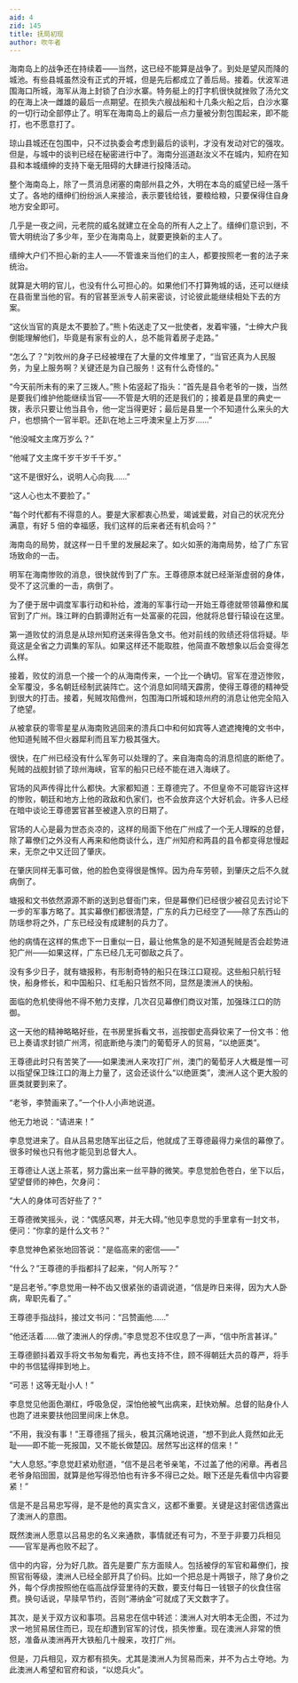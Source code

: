 ```yaml
---
aid: 4
zid: 145
title: 抚局初现
author: 吹牛者
---
```


海南岛上的战争还在持续着——当然，这已经不能算是战争了。到处是望风而降的城池。有些县城虽然没有正式的开城，但是先后都成立了善后局。接着。伏波军进围海口所城，海军从海上封锁了白沙水寨。特务艇上的打字机很快就挫败了汤允文的在海上决一雌雄的最后一点期望。在损失六艘战船和十几条火船之后，白沙水寨的一切行动全部停止了。明军在海南岛上的最后一点力量被分割包围起来，即不能打，也不愿意打了。

琼山县城还在包围中，只不过执委会考虑到最后的谈判，才没有发动对它的强攻。但是，与城中的谈判已经在秘密进行中了。海南分巡道赵汝义不在城内，知府在知县和本城缙绅的支持下毫无阻碍的大肆进行投降活动。

整个海南岛上，除了一贯消息闭塞的南部州县之外，大明在本岛的威望已经一落千丈了。各地的缙绅们纷纷派人来接洽，表示要钱给钱，要粮给粮，只要保得住自身地方安全即可。

几乎是一夜之间，元老院的威名就建立在全岛的所有人之上了。缙绅们意识到，不管大明统治了多少年，至少在海南岛上，就要更换新的主人了。

缙绅大户们不担心新的主人——不管谁来当他们的主人，都要按照老一套的法子来统治。

就算是大明的官儿，也没有什么可担心的。如果他们不打算殉城的话，还可以继续在县衙里当他的官。有的官甚至派专人前来密谈，讨论彼此能继续相处下去的方案。

“这伙当官的真是太不要脸了。”熊卜佑送走了又一批使者，发着牢骚，“士绅大户我倒能理解他们，毕竟是有家有业的人，总不能背着房子走路。”

“怎么了？”刘牧州的身子已经被埋在了大量的文件堆里了，“当官还真为人民服务，为皇上服务啊？关键还是为自己服务！这有什么奇怪的。”

“今天前所未有的来了三拨人。”熊卜佑竖起了指头：“首先是县令老爷的一拨，当然是要我们维护他能继续当官——不管是大明的还是我们的；接着是县里的典史一拨，表示只要让他当县令，他一定当得更好；最后是县里一个不知道什么来头的大户，也想搞个一官半职。还趴在地上三呼澳宋皇上万岁……”

“他没喊文主席万岁么？”

“他喊了文主席千岁千岁千千岁。”

“这不是很好么，说明人心向我……”

“这人心也太不要脸了。”

“每个时代都有不得意的人。要是大家都衷心热爱，竭诚爱戴，对自己的状况充分满意，有好 5 倍的幸福感，我们这样的后来者还有机会吗？”

海南岛的局势，就这样一日千里的发展起来了。如火如荼的海南局势，给了广东官场致命的一击。

明军在海南惨败的消息，很快就传到了广东。王尊德原本就已经渐渐虚弱的身体，受不了这沉重的一击，病倒了。

为了便于居中调度军事行动和补给，渡海的军事行动一开始王尊德就带领幕僚和属官到了广州。珠江畔的白鹅谭附近有一处富豪的花园，他就将总督行辕设在这里。

第一道败仗的消息是从琼州知府送来得告急文书。他对前线的败绩还将信将疑。毕竟这是全省之力调集的军队。如果这样还不能取胜，他简直不敢想象以后会变得怎么样。

接着，败仗的消息一个接一个的从海南传来，一个比一个确切。官军在澄迈惨败，全军覆没，多名朝廷经制武装阵亡。这个消息如同晴天霹雳，使得王尊德的精神受到很大的打击。接着，髡贼攻陷儋州，包围海口所城和琼州府的消息让他完全陷入了绝望。

从被拿获的零零星星从海南败逃回来的溃兵口中和何如宾等人遮遮掩掩的文书中，他知道髡贼不但火器犀利而且军力极其强大。

很快，在广州已经没有什么军务可以处理的了。来自海南岛的消息彻底的断绝了。髡贼的战舰封锁了琼州海峡，官军的船只已经不能在进入海峡了。

官场的风声传得比什么都快。大家都知道：王尊德完了。不但皇帝不可能容许这样的惨败，朝廷和地方上他的政敌和仇家们，也不会放弃这个大好机会。许多人已经在暗中谈论王尊德罢官甚至被逮入京的日期了。

官场的人心是最为世态炎凉的，这样的局面下他在广州成了一个无人理睬的总督，除了幕僚们之外没有人再来和他商谈什么，连广州知府和两县的县令都变得怠慢起来，无奈之中又迁回了肇庆。

在肇庆同样无事可做，他的脸色变得很是憔悴。因为舟车劳顿，到肇庆之后不久就病倒了。

塘报和文书依然源源不断的送到总督衙门来，但是幕僚们已经很少被召见去讨论下一步的军事方略了。其实幕僚们都很清楚，广东的兵力已经空了——除了东西山的防瑶参将之外，广东已经没有成建制的兵力了。

他的病情在这样的焦虑下一日重似一日，最让他焦急的是不知道髡贼是否会趁势进犯广州——如果这样，广东已经几无可御敌之兵了。

没有多少日子，就有塘报称，有形制奇特的船只在珠江口窥视。这些船只航行轻快，船身修长，和中国船只、红毛船只皆然不同，显然是澳洲人的快船。

面临的危机使得他不得不勉力支撑，几次召见幕僚们商议对策，加强珠江口的防御。

这一天他的精神略略好些，在书房里拆看文书，巡按御史高舜钦来了一份文书：他已上奏请求封锁广州湾，彻底断绝与澳门的葡萄牙人的贸易，“以绝匪类”。

王尊德此时只有苦笑了——如果澳洲人来攻打广州，澳门的葡萄牙人大概是惟一可以指望保卫珠江口的海上力量了，这会还谈什么“以绝匪类”，澳洲人这个更大股的匪类就要到来了。

“老爷，李赞画来了。”一个仆人小声地说道。

他无力地说：“请进来！”

李息觉进来了。自从吕易忠随军出征之后，他就成了王尊德最得力亲信的幕僚了。很多时候也只有他才能见到总督大人。

王尊德让人送上茶茗，努力露出来一丝平静的微笑。李息觉脸色苍白，坐下以后，望望督师的神色，欠身问：

“大人的身体可否好些了？”

王尊德微笑摇头，说：“偶感风寒，并无大碍。”他见李息觉的手里拿有一封文书，便问：“你拿的是什么文书？”

李息觉神色紧张地回答说：“是临高来的密信——”

“什么？”王尊德的手指都抖了起来，“何人所写？”

“是吕老爷。”李息觉用一种不齿又很紧张的语调说道，“信是昨日来得，因为大人卧病，卑职先看了。”

王尊德手指战抖，接过文书问：“吕赞画他……”

“他还活着……做了澳洲人的俘虏。”李息觉忍不住叹息了一声，“信中所言甚详。”

王尊德颤抖着双手将文书匆匆看完，再也支持不住，顾不得朝廷大员的尊严，将手中的书信猛得摔到地上。

“可恶！这等无耻小人！”

李息觉见他面色潮红，呼吸急促，深怕他被气出病来，赶快劝解。总督的贴身仆人也跑了进来要扶他回里间床上休息。

“不用，我没有事！”王尊德摇了摇头，极其沉痛地说道，“想不到此人竟然如此无耻——即不能一死报国，又不能长做楚囚。居然写出这样的信来！”

“大人息怒。”李息觉赶紧劝慰道，“信不是吕老爷亲笔，不过盖了他的闲章。再者吕老爷身陷囹圄，就算是他写得恐怕也有许多不得已之处。眼下还是先看信中内容要紧！”

信是不是吕易忠写得，是不是他的真实含义，这都不重要。关键是这封密信透露出了澳洲人的意图。

既然澳洲人愿意以吕易忠的名义来通款，事情就还有可为，不至于非要刀兵相见——官军是再也败不起了。

信中的内容，分为好几款。首先是要广东方面赎人。包括被俘的军官和幕僚们，按照官衔等级，澳洲人已经全部开具了价码。比如一个把总是十两银子，除了身价之外，每个俘虏按照他在临高战俘营里待的天数，要支付每日一钱银子的伙食住宿费。换句话说，早赎早节约，否则“滞纳金”可就成了天文数字了。

其次，是关于双方议和事项。吕易忠在信中转述：澳洲人对大明本无企图，不过为求一地贸易居住而已，现在却遭到官军的讨伐，损失惨重。现在澳洲人非常的愤怒，准备从澳洲再开大铁船几十艘来，攻打广州。

但是，刀兵相见，双方都有损失。尤其是澳洲人为贸易而来，并不为占土夺地。为此澳洲人希望和官府和谈，“以熄兵火”。
